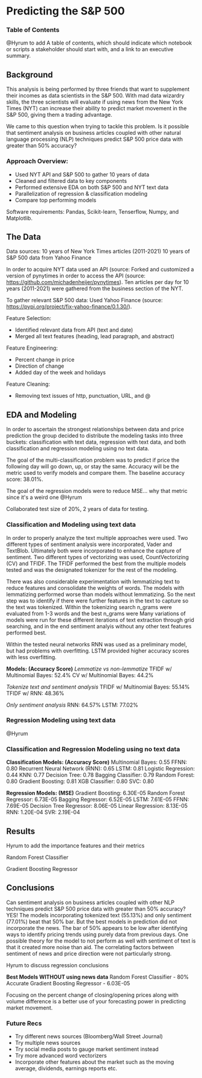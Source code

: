 # Predicting the S&P 500


### Table of Contents

@Hyrum to add
A table of contents, which should indicate which notebook or scripts a stakeholder should start with, and a link to an executive summary.



## Background

This analysis is being performed by three friends that want to supplement their incomes as data scientists in the S&P 500. With mad data wizardry skills,  the three scientists will evaluate if using news from the New York Times (NYT) can increase their ability to predict market movement in the S&P 500, giving them a trading advantage. 

We came to this question when trying to tackle this problem. Is it possible that sentiment analysis on business articles coupled with other natural language processing (NLP) techniques predict S&P 500 price data with greater than 50% accuracy?

### Approach Overview:
- Used NYT API and S&P 500 to gather 10 years of data
- Cleaned and filtered data to key components
- Performed extensive EDA on both S&P 500 and NYT text data
- Parallelization of regression & classification modeling
- Compare top performing models

Software requirements: Pandas, Scikit-learn, Tenserflow, Numpy, and Matplotlib.


## The Data
Data sources:
10 years of New York Times articles (2011-2021)
10 years of S&P 500 data from Yahoo Finance

In order to acquire NYT data used an API (source: 
Forked and customized a version of pynytimes in order to access the API (source: https://github.com/michadenheijer/pynytimes). Ten articles per day for 10 years (2011-2021) were gathered from the business section of the NYT.

To gather relevant S&P 500 data:
Used Yahoo Finance (source: https://pypi.org/project/fix-yahoo-finance/0.1.30/).

Feature Selection:
- Identified relevant data from API (text and date)
- Merged all text features (heading, lead paragraph, and abstract)

Feature Engineering:
- Percent change in price
- Direction of change
- Added day of the week and holidays

Feature Cleaning:
- Removing text issues of http, punctuation, URL, and @

## EDA and Modeling
In order to ascertain the strongest relationships between data and price prediction the group decided to distribute the modeling tasks into three buckets: classification with text data, regression with text data, and both classification and regression modeling using no text data.

The goal of the multi-classification problem was to predict if price the following day will go down, up, or stay the same. Accuracy will be the metric used to verify models and compare them. The baseline accuracy score: 38.01%.

The goal of the regression models were to reduce MSE... why that metric since it's a weird one @Hyrum 

Collaborated test size of 20%, 2 years of data for testing.



### Classification and Modeling using text data
In order to properly analyze the text multiple approaches were used. Two different types of sentiment analysis were incorporated, Vader and TextBlob. Ultimately both were incorporated to enhance the capture of sentiment. Two different types of vectorizing was used, CountVectorizing (CV) and TFIDF. The TFIDF performed the best from the multiple models tested and was the designated tokenizer for the rest of the modeling.

There was also considerable experimentation with lemmatizing text to reduce features and consolidate the weights of words. The models with lemmatizing performed worse than models without lemmatizing. So the next step was to identify if there were further features in the text to capture so the text was tokenized. Within the tokenizing search n_grams were evaluated from 1-3 words and the best n_grams were Many variations of models were run for these different iterations of text extraction through grid searching, and in the end sentiment analyis without any other text features performed best.

Within the tested neural networks RNN was used as a preliminary model, but had problems with overfitting. LSTM provided higher accuracy scores with less overfitting.

**Models: (Accuracy Score)**
*Lemmatize vs non-lemmatize*
TFIDF w/ Multinomial Bayes: 52.4%
CV w/ Multinomial Bayes: 44.2%

*Tokenize text and sentiment analysis*
TFIDF w/ Multinomial Bayes: 55.14%
TFIDF w/ RNN: 48.36%

*Only sentiment analysis*
RNN: 64.57%
LSTM: 77.02%


###  Regression Modeling using text data

@Hyrum

### Classification and Regression Modeling using no text data

**Classification Models: (Accuracy Score)**
Multinomial Bayes: 0.55
FFNN: 0.80
Recurrent Neural Network (RNN): 0.65
LSTM: 0.81 
Logistic Regression: 0.44 
KNN: 0.77
Decision Tree: 0.78 
Bagging Classifier: 0.79
Random Forest: 0.80 
Gradient Boosting: 0.81
XGB Classifier: 0.80
SVC: 0.80

**Regression Models: (MSE)**
Gradient Boosting: 6.30E-05
Random Forest Regressor: 6.73E-05
Bagging Regressor: 6.52E-05
LSTM: 7.61E-05
FFNN: 7.69E-05
Decision Tree Regressor: 8.06E-05
Linear Regression: 8.13E-05
RNN: 1.20E-04
SVR: 2.19E-04


## Results

Hyrum to add the importance features and their metrics 

Random Forest Classifier

Gradient Boosting Regressor


## Conclusions
Can sentiment analysis on business articles coupled with other NLP techniques predict S&P 500 price data  with greater than 50% accuracy?
YES! The models incorporating tokenized text (55.13%) and only sentiment (77.01%) beat that 50% bar. But the best models in prediction did not incorporate the news. The bar of 50% appears to be low after identifying ways to identify pricing trends using purely data from previous days. One possible theory for the model to not perform as well with sentiment of text is that it created more noise than aid. The correlating factors between sentiment of news and price direction were not particularly strong.

Hyrum to discuss regression conclusions

**Best Models WITHOUT using news data**
Random Forest Classifier - 80% Accurate
Gradient Boosting Regressor - 6.03E-05

Focusing on the percent change of closing/opening prices along with volume difference is a better use of your forecasting power in predicting market movement.


### Future Recs
- Try different news sources (Bloomberg/Wall Street Journal)
- Try multiple news sources 
- Try social media posts to gauge market sentiment instead
- Try more advanced word vectorizers 
- Incorporate other features about the market such as the moving average, dividends, earnings reports etc. 
